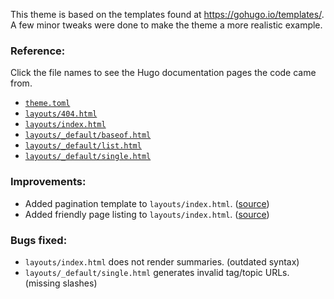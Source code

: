 This theme is based on the templates found at https://gohugo.io/templates/. A few minor tweaks were done to make the theme a more realistic example.

### Reference:
Click the file names to see the Hugo documentation pages the code came from.
* [`theme.toml`](https://gohugo.io/contribute/themes/#create-a-theme-toml-file)
* [`layouts/404.html`](https://gohugo.io/templates/404/#404-html)
* [`layouts/index.html`](https://gohugo.io/templates/homepage/#example-homepage-template)
* [`layouts/_default/baseof.html`](https://gohugo.io/templates/base/#define-the-base-template)
* [`layouts/_default/list.html`](https://gohugo.io/templates/lists/#add-content-and-front-matter-to-list-pages)
* [`layouts/_default/single.html`](https://gohugo.io/templates/single-page-templates/#posts-single-html)

### Improvements:
* Added pagination template  to `layouts/index.html`. ([source](https://gohugo.io/templates/pagination/#build-the-navigation))
* Added friendly page listing to `layouts/index.html`. ([source](https://gohugo.io/content-management/summaries/#example-first-10-articles-with-summaries))

### Bugs fixed:
* `layouts/index.html` does not render summaries. (outdated syntax)
* `layouts/_default/single.html` generates invalid tag/topic URLs. (missing slashes)
